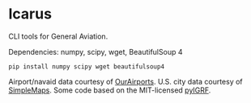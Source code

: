 # Icarus
 CLI tools for General Aviation.

Dependencies: numpy, scipy, wget, BeautifulSoup 4

```
pip install numpy scipy wget beautifulsoup4
```

Airport/navaid data courtesy of [OurAirports](http://ourairports.com).
U.S. city data courtesy of [SimpleMaps](https://simplemaps.com/data/us-cities).
Some code based on the MIT-licensed [pyIGRF](https://github.com/zzyztyy/pyIGRF).